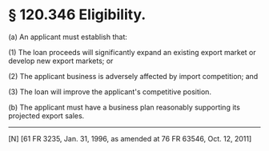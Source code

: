 # § 120.346   Eligibility.

(a) An applicant must establish that:


(1) The loan proceeds will significantly expand an existing export market or develop new export markets; or


(2) The applicant business is adversely affected by import competition; and


(3) The loan will improve the applicant's competitive position.


(b) The applicant must have a business plan reasonably supporting its projected export sales.



---

[N] [61 FR 3235, Jan. 31, 1996, as amended at 76 FR 63546, Oct. 12, 2011]




